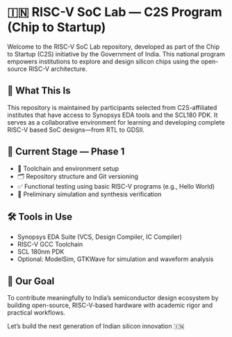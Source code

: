 # 🇮🇳 RISC-V SoC Lab — C2S Program (Chip to Startup)

Welcome to the RISC-V SoC Lab repository, developed as part of the Chip to Startup (C2S) initiative by the Government of India. This national program empowers institutions to explore and design silicon chips using the open-source RISC-V architecture.

## 📘 What This Is

This repository is maintained by participants selected from C2S-affiliated institutes that have access to Synopsys EDA tools and the SCL180 PDK. It serves as a collaborative environment for learning and developing complete RISC-V based SoC designs—from RTL to GDSII.

## 🚀 Current Stage — Phase 1

- 🔧 Toolchain and environment setup  
- 🗂️ Repository structure and Git versioning  
- ✅ Functional testing using basic RISC-V programs (e.g., Hello World)  
- 🧪 Preliminary simulation and synthesis verification

## 🛠 Tools in Use

- Synopsys EDA Suite (VCS, Design Compiler, IC Compiler)  
- RISC-V GCC Toolchain  
- SCL 180nm PDK  
- Optional: ModelSim, GTKWave for simulation and waveform analysis

## 🌱 Our Goal

To contribute meaningfully to India’s semiconductor design ecosystem by building open-source, RISC-V-based hardware with academic rigor and practical workflows.

Let’s build the next generation of Indian silicon innovation 🇮🇳
